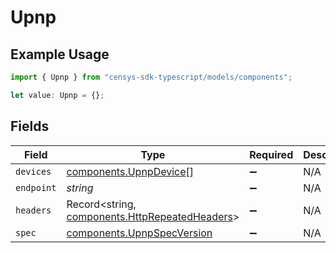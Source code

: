# Upnp

## Example Usage

```typescript
import { Upnp } from "censys-sdk-typescript/models/components";

let value: Upnp = {};
```

## Fields

| Field                                                                                            | Type                                                                                             | Required                                                                                         | Description                                                                                      |
| ------------------------------------------------------------------------------------------------ | ------------------------------------------------------------------------------------------------ | ------------------------------------------------------------------------------------------------ | ------------------------------------------------------------------------------------------------ |
| `devices`                                                                                        | [components.UpnpDevice](../../models/components/upnpdevice.md)[]                                 | :heavy_minus_sign:                                                                               | N/A                                                                                              |
| `endpoint`                                                                                       | *string*                                                                                         | :heavy_minus_sign:                                                                               | N/A                                                                                              |
| `headers`                                                                                        | Record<string, [components.HttpRepeatedHeaders](../../models/components/httprepeatedheaders.md)> | :heavy_minus_sign:                                                                               | N/A                                                                                              |
| `spec`                                                                                           | [components.UpnpSpecVersion](../../models/components/upnpspecversion.md)                         | :heavy_minus_sign:                                                                               | N/A                                                                                              |